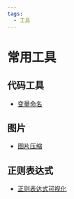 ```yaml
---
tags:
  - 工具
---
```


# 常用工具

## 代码工具
- [变量命名](https://unbug.github.io/codelf/)
## 图片
- [图片压缩](https://tinypng.com/)

## 正则表达式
- [正则表达式可视化](https://jex.im/regulex/)
